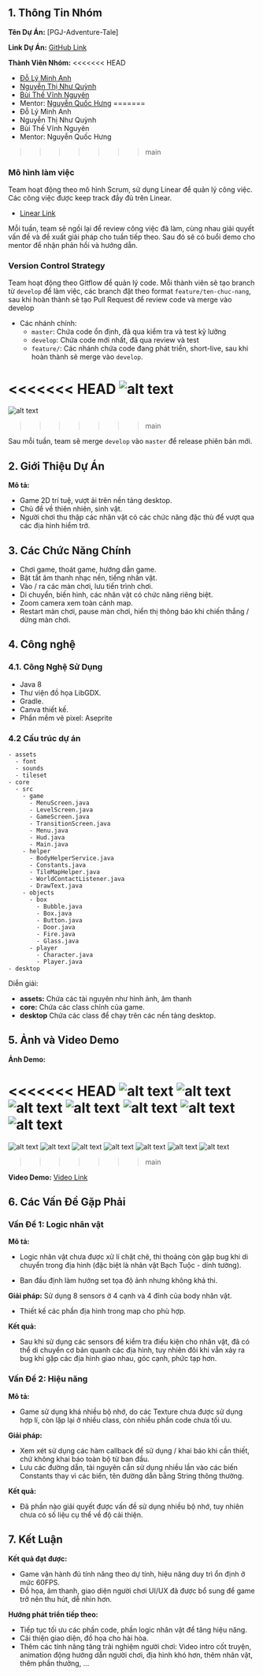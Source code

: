 ## 1. Thông Tin Nhóm

**Tên Dự Án:** [PGJ-Adventure-Tale]

**Link Dự Án:** [GitHub Link](https://github.com/NguyenBui256/PGJ-Adventure-Tale)

**Thành Viên Nhóm:**
<<<<<<< HEAD
- [Đỗ Lý Minh Anh](https://github.com/minhengdey)
- [Nguyễn Thị Như Quỳnh](https://github.com/milometqua)
- [Bùi Thế Vĩnh Nguyên](https://github.com/NguyenBui256)
- Mentor: [Nguyễn Quốc Hưng](https://github.com/quochung-cyou)
=======
- Đỗ Lý Minh Anh
- Nguyễn Thị Như Quỳnh
- Bùi Thế Vĩnh Nguyên
- Mentor: Nguyễn Quốc Hưng
>>>>>>> main



### Mô hình làm việc

Team hoạt động theo mô hình Scrum, sử dụng Linear để quản lý công việc. Các công việc được keep track đầy đủ trên Linear.
- [Linear Link](https://linear.app/bdtproptit/team/NHOM8/all)

Mỗi tuần, team sẽ ngồi lại để review công việc đã làm, cùng nhau giải quyết vấn đề và đề xuất giải pháp cho tuần tiếp theo. Sau đó sẽ có buổi demo cho mentor để nhận phản hồi và hướng dẫn.

### Version Control Strategy


Team hoạt động theo Gitflow để quản lý code. Mỗi thành viên sẽ tạo branch từ `develop` để làm việc, các branch đặt theo format `feature/ten-chuc-nang`, sau khi hoàn thành sẽ tạo Pull Request để review code và merge vào develop
- Các nhánh chính:
  - `master`: Chứa code ổn định, đã qua kiểm tra và test kỹ lưỡng
  - `develop`: Chứa code mới nhất, đã qua review và test
  - `feature/`: Các nhánh chứa code đang phát triển, short-live, sau khi hoàn thành sẽ merge vào `develop`. 

<<<<<<< HEAD
![alt text]([ProPTIT]%20Adventure%20Tale/assets//readme/image.png)
=======
![alt text](image.png)
>>>>>>> main

Sau mỗi tuần, team sẽ merge `develop` vào `master` để release phiên bản mới.



## 2. Giới Thiệu Dự Án

**Mô tả:**
- Game 2D trí tuệ, vượt ải trên nền tảng desktop.
- Chủ đề về thiên nhiên, sinh vật.
- Người chơi thu thập các nhân vật có các chức năng đặc thù để vượt qua các địa hình hiểm trở.

## 3. Các Chức Năng Chính

- Chơi game, thoát game, hướng dẫn game.
- Bật tắt âm thanh nhạc nền, tiếng nhân vật.
- Vào / ra các màn chơi, lưu tiến trình chơi.
- Di chuyển, biến hình, các nhân vật có chức năng riêng biệt.
- Zoom camera xem toàn cảnh map.
- Restart màn chơi, pause màn chơi, hiển thị thông báo khi chiến thắng / dừng màn chơi.

## 4. Công nghệ

### 4.1. Công Nghệ Sử Dụng
- Java 8
- Thư viện đồ họa LibGDX.
- Gradle.
- Canva thiết kế.
- Phần mềm vẽ pixel: Aseprite

### 4.2 Cấu trúc dự án

```
- assets 
  - font
  - sounds
  - tileset
- core
  - src
    - game
      - MenuScreen.java
      - LevelScreen.java
      - GameScreen.java
      - TransitionScreen.java
      - Menu.java
      - Hud.java
      - Main.java
    - helper
      - BodyHelperService.java
      - Constants.java
      - TileMapHelper.java
      - WorldContactListener.java
      - DrawText.java
    - objects
      - box
        - Bubble.java
        - Box.java
        - Button.java
        - Door.java
        - Fire.java
        - Glass.java
      - player
        - Character.java
        - Player.java
- desktop
```

Diễn giải:
- **assets:** Chứa các tài nguyên như hình ảnh, âm thanh
- **core:** Chứa các class chính của game.
- **desktop** Chứa các class để chạy trên các nền tảng desktop.



## 5. Ảnh và Video Demo

**Ảnh Demo:**

<<<<<<< HEAD
![alt text]([ProPTIT]%20Adventure%20Tale/assets/readme/sc7.png)
![alt text]([ProPTIT]%20Adventure%20Tale/assets/readme/sc6.png)
![alt text]([ProPTIT]%20Adventure%20Tale/assets/readme/sc5.png)
![alt text]([ProPTIT]%20Adventure%20Tale/assets/readme/sc4.png)
![alt text]([ProPTIT]%20Adventure%20Tale/assets/readme/sc3.png)
![alt text]([ProPTIT]%20Adventure%20Tale/assets/readme/sc2.png)
![alt text]([ProPTIT]%20Adventure%20Tale/assets/readme/sc1.png)
=======
![alt text](sc7.png)
![alt text](sc6.png)
![alt text](sc5.png)
![alt text](sc4.png)
![alt text](sc3.png)
![alt text](sc2.png)
![alt text](sc1.png)
>>>>>>> main

**Video Demo:**
[Video Link](https://www.youtube.com/watch?v=4SE8XSRuOIM)


## 6. Các Vấn Đề Gặp Phải

### Vấn Đề 1: Logic nhân vật
**Mô tả:** 
- Logic nhân vật chưa được xử lí chặt chẽ, thi thoảng còn gặp bug khi di chuyển trong địa hình (đặc biệt là nhân vật Bạch Tuộc - dính tường).

- Ban đầu định làm hướng set tọa độ ảnh nhưng không khả thi.

**Giải pháp:** Sử dụng 8 sensors ở 4 cạnh và 4 đỉnh của body nhân vật.
- Thiết kế các phần địa hình trong map cho phù hợp.

**Kết quả:**

- Sau khi sử dụng các sensors để kiểm tra điều kiện cho nhân vật, đã có thể di chuyển cơ bản quanh các địa hình, tuy nhiên đôi khi vẫn xảy ra bug khi gặp các địa hình giao nhau, góc cạnh, phức tạp hơn.

### Vấn Đề 2: Hiệu năng
**Mô tả:**
- Game sử dụng khá nhiều bộ nhớ, do các Texture chưa được sử dụng hợp lí, còn lặp lại ở nhiều class, còn nhiều phần code chưa tối ưu.

**Giải pháp:** 
- Xem xét sử dụng các hàm callback để sử dụng / khai báo khi cần thiết, chứ không khai báo toàn bộ từ ban đầu.
- Lưu các đường dẫn, tài nguyên cần sử dụng nhiều lần vào các biến Constants thay vì các biến, tên đường dẫn bằng String thông thường.

**Kết quả:**

- Đã phần nào giải quyết được vấn đề sử dụng nhiều bộ nhớ, tuy nhiên chưa có số liệu cụ thể về độ cải thiện.

## 7. Kết Luận

**Kết quả đạt được:** 
- Game vận hành đủ tính năng theo dự tính, hiệu năng duy trì ổn định ở mức 60FPS.
- Đồ họa, âm thanh, giao diện người chơi UI/UX đã được bổ sung để game trở nên thu hút, dễ nhìn hơn.

**Hướng phát triển tiếp theo:** 
- Tiếp tục tối ưu các phần code, phần logic nhân vật để tăng hiệu năng.
- Cải thiện giao diện, đồ họa cho hài hòa.
- Thêm các tính năng tăng trải nghiệm người chơi: Video intro cốt truyện, animation động hướng dẫn người chơi, địa hình khó hơn, thêm nhân vật, thêm phần thưởng, ...
